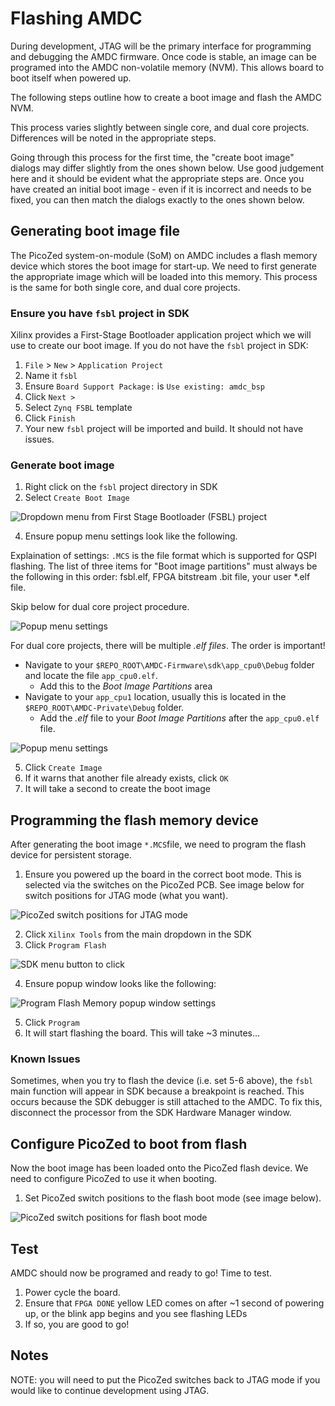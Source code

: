 # Flashing AMDC

During development, JTAG will be the primary interface for programming and debugging the AMDC firmware. Once code is stable, an image can be programed into the AMDC non-volatile memory (NVM). This allows board to boot itself when powered up.

The following steps outline how to create a boot image and flash the AMDC NVM. 

This process varies slightly between single core, and dual core projects. Differences will be noted in the appropriate steps.

Going through this process for the first time, the "create boot image" dialogs may differ slightly from the ones shown below. Use good judgement here and it should be evident what the appropriate steps are. Once you have created an initial boot image - even if it is incorrect and needs to be fixed, you can then match the dialogs exactly to the ones shown below. 

## Generating boot image file

The PicoZed system-on-module (SoM) on AMDC includes a flash memory device which stores the boot image for start-up. We need to first generate the appropriate image which will be loaded into this memory. This process is the same for both single core, and dual core projects.

### Ensure you have `fsbl` project in SDK

Xilinx provides a First-Stage Bootloader application project which we will use to create our boot image. If you do not have the `fsbl` project in SDK:

1. `File` > `New` > `Application Project`
2. Name it `fsbl`
3. Ensure `Board Support Package:` is `Use existing: amdc_bsp`
4. Click `Next >`
5. Select `Zynq FSBL` template
6. Click `Finish`
7. Your new `fsbl` project will be imported and build. It should not have issues.

### Generate boot image

1.  Right click on the `fsbl` project directory in SDK
2.  Select `Create Boot Image`

![Dropdown menu from First Stage Bootloader (FSBL) project](images/flashing/img1.png)

4. Ensure popup menu settings look like the following.

Explaination of settings: `.MCS` is the file format which is supported for QSPI flashing. The list of three items for "Boot image partitions" must always be the following in this order: fsbl.elf, FPGA bitstream .bit file, your user *.elf file. 

Skip below for dual core project procedure.

![Popup menu settings](images/flashing/img2.png)

For dual core projects, there will be multiple *.elf files*. The order is important! 
* Navigate to your `$REPO_ROOT\AMDC-Firmware\sdk\app_cpu0\Debug` folder and locate the file `app_cpu0.elf`. 
    * Add this to the _Boot Image Partitions_ area
* Navigate to your `app_cpu1` location, usually this is located in the `$REPO_ROOT\AMDC-Private\Debug` folder.
    * Add the *.elf* file to your _Boot Image Partitions_ after the `app_cpu0.elf` file. 

![Popup menu settings](images/flashing/img2-2.png)

5. Click `Create Image`
6. If it warns that another file already exists, click `OK`
7. It will take a second to create the boot image

## Programming the flash memory device

After generating the boot image `*.MCS`file, we need to program the flash device for persistent storage.

1. Ensure you powered up the board in the correct boot mode. This is selected via the switches on the PicoZed PCB. See image below for switch positions for JTAG mode (what you want).

![PicoZed switch positions for JTAG mode](images/flashing/sw-jtag.jpg)
 
2. Click `Xilinx Tools` from the main dropdown in the SDK
3. Click `Program Flash`

![SDK menu button to click](images/flashing/img3.png)

4. Ensure popup window looks like the following:

![Program Flash Memory popup window settings](images/flashing/img4-2.png)

5. Click `Program`
6. It will start flashing the board. This will take ~3 minutes...

### Known Issues

Sometimes, when you try to flash the device (i.e. set 5-6 above), the `fsbl` main function will appear in SDK because a breakpoint is reached. This occurs because the SDK debugger is still attached to the AMDC. To fix this, disconnect the processor from the SDK Hardware Manager window.

## Configure PicoZed to boot from flash

Now the boot image has been loaded onto the PicoZed flash device. We need to configure PicoZed to use it when booting.

1. Set PicoZed switch positions to the flash boot mode (see image below).

![PicoZed switch positions for flash boot mode](images/flashing/sw-flash.jpg)

## Test

AMDC should now be programed and ready to go! Time to test.

1.  Power cycle the board.
2.  Ensure that `FPGA DONE` yellow LED comes on after ~1 second of powering up, or the blink app begins and you see flashing LEDs
3. If so, you are good to go!

## Notes

NOTE: you will need to put the PicoZed switches back to JTAG mode if you would like to continue development using JTAG.
